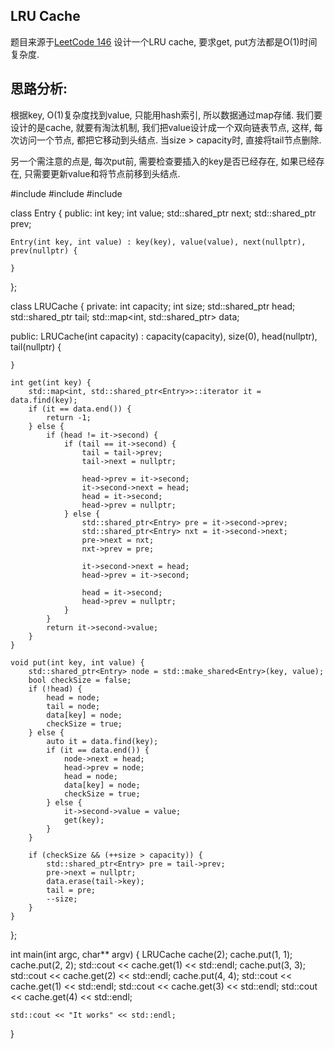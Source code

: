 ## LRU Cache
题目来源于[LeetCode 146](https://leetcode.com/problems/lru-cache/#/description)
设计一个LRU cache, 要求get, put方法都是O(1)时间复杂度.

## 思路分析:

根据key, O(1)复杂度找到value, 只能用hash索引, 所以数据通过map存储. 我们要设计的是cache, 就要有淘汰机制, 我们把value设计成一个双向链表节点, 这样, 每次访问一个节点, 都把它移动到头结点. 当size > capacity时, 直接将tail节点删除.

另一个需注意的点是, 每次put前, 需要检查要插入的key是否已经存在, 如果已经存在, 只需要更新value和将节点前移到头结点.

#include <memory>
#include <map>
#include <iostream>

class Entry {
public:
    int key;
    int value;
    std::shared_ptr<Entry> next;
    std::shared_ptr<Entry> prev;

    Entry(int key, int value) : key(key), value(value), next(nullptr), prev(nullptr) {

    }
};

class LRUCache {
private:
    int capacity;
    int size;
    std::shared_ptr<Entry> head;
    std::shared_ptr<Entry> tail;
    std::map<int, std::shared_ptr<Entry>> data;

public:
    LRUCache(int capacity) : capacity(capacity), size(0), head(nullptr), tail(nullptr) {

    }

    int get(int key) {
        std::map<int, std::shared_ptr<Entry>>::iterator it = data.find(key);
        if (it == data.end()) {
            return -1;
        } else {
            if (head != it->second) {
                if (tail == it->second) {
                    tail = tail->prev;
                    tail->next = nullptr;

                    head->prev = it->second;
                    it->second->next = head;
                    head = it->second;
                    head->prev = nullptr;
                } else {
                    std::shared_ptr<Entry> pre = it->second->prev;
                    std::shared_ptr<Entry> nxt = it->second->next;
                    pre->next = nxt;
                    nxt->prev = pre;

                    it->second->next = head;
                    head->prev = it->second;

                    head = it->second;
                    head->prev = nullptr;
                }
            }
            return it->second->value;
        }
    }

    void put(int key, int value) {
        std::shared_ptr<Entry> node = std::make_shared<Entry>(key, value);
        bool checkSize = false;
        if (!head) {
            head = node;
            tail = node;
            data[key] = node;
            checkSize = true;
        } else {
            auto it = data.find(key);
            if (it == data.end()) {
                node->next = head;
                head->prev = node;
                head = node;
                data[key] = node;
                checkSize = true;
            } else {
                it->second->value = value;
                get(key);
            }
        }

        if (checkSize && (++size > capacity)) {
            std::shared_ptr<Entry> pre = tail->prev;
            pre->next = nullptr;
            data.erase(tail->key);
            tail = pre;
            --size;
        }
    }
};

int main(int argc, char** argv) {
    LRUCache cache(2);
    cache.put(1, 1);
    cache.put(2, 2);
    std::cout << cache.get(1) << std::endl;
    cache.put(3, 3);
    std::cout << cache.get(2) << std::endl;
    cache.put(4, 4);
    std::cout << cache.get(1) << std::endl;
    std::cout << cache.get(3) << std::endl;
    std::cout << cache.get(4) << std::endl;

    std::cout << "It works" << std::endl;
}

